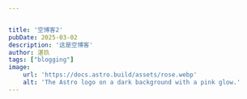 ```yaml
---


title: '空博客2'
pubDate: 2025-03-02
description: '这是空博客'
author: 湛玖
tags: ["blogging"]
image:
    url: 'https://docs.astro.build/assets/rose.webp'
    alt: 'The Astro logo on a dark background with a pink glow.'
---
```


